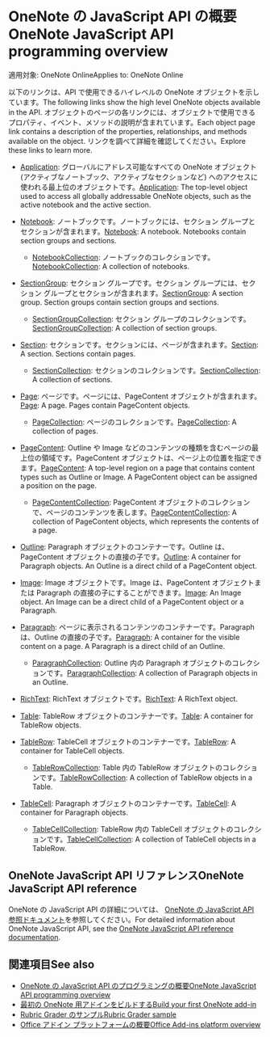 # <a name="onenote-javascript-api-overview"></a><span data-ttu-id="4f630-101">OneNote の JavaScript API の概要</span><span class="sxs-lookup"><span data-stu-id="4f630-101">OneNote JavaScript API programming overview</span></span>

<span data-ttu-id="4f630-102">適用対象: OneNote Online</span><span class="sxs-lookup"><span data-stu-id="4f630-102">Applies to: OneNote Online</span></span>

<span data-ttu-id="4f630-103">以下のリンクは、API で使用できるハイレベルの OneNote オブジェクトを示しています。</span><span class="sxs-lookup"><span data-stu-id="4f630-103">The following links show the high level OneNote objects available in the API.</span></span> <span data-ttu-id="4f630-104">オブジェクトのページの各リンクには、オブジェクトで使用できるプロパティ、イベント、メソッドの説明が含まれています。</span><span class="sxs-lookup"><span data-stu-id="4f630-104">Each object page link contains a description of the properties, relationships, and methods available on the object.</span></span> <span data-ttu-id="4f630-105">リンクを調べて詳細を確認してください。</span><span class="sxs-lookup"><span data-stu-id="4f630-105">Explore these links to learn more.</span></span> 
    
- <span data-ttu-id="4f630-106">[Application](/javascript/api/onenote/onenote.application): グローバルにアドレス可能なすべての OneNote オブジェクト (アクティブなノートブック、アクティブなセクションなど) へのアクセスに使われる最上位のオブジェクトです。</span><span class="sxs-lookup"><span data-stu-id="4f630-106">[Application](/javascript/api/onenote/onenote.application): The top-level object used to access all globally addressable OneNote objects, such as the active notebook and the active section.</span></span>

- <span data-ttu-id="4f630-p102">[Notebook](/javascript/api/onenote/onenote.notebook): ノートブックです。ノートブックには、セクション グループとセクションが含まれます。</span><span class="sxs-lookup"><span data-stu-id="4f630-p102">[Notebook](/javascript/api/onenote/onenote.notebook): A notebook. Notebooks contain section groups and sections.</span></span>
    - <span data-ttu-id="4f630-109">[NotebookCollection](/javascript/api/onenote/onenote.notebookcollection): ノートブックのコレクションです。</span><span class="sxs-lookup"><span data-stu-id="4f630-109">[NotebookCollection](/javascript/api/onenote/onenote.notebookcollection): A collection of notebooks.</span></span>

- <span data-ttu-id="4f630-p103">[SectionGroup](/javascript/api/onenote/onenote.sectiongroup): セクション グループです。セクション グループには、セクション グループとセクションが含まれます。</span><span class="sxs-lookup"><span data-stu-id="4f630-p103">[SectionGroup](/javascript/api/onenote/onenote.sectiongroup): A section group. Section groups contain section groups and sections.</span></span>
    - <span data-ttu-id="4f630-112">[SectionGroupCollection](/javascript/api/onenote/onenote.sectiongroupcollection): セクション グループのコレクションです。</span><span class="sxs-lookup"><span data-stu-id="4f630-112">[SectionGroupCollection](/javascript/api/onenote/onenote.sectiongroupcollection): A collection of section groups.</span></span>

- <span data-ttu-id="4f630-p104">[Section](/javascript/api/onenote/onenote.section): セクションです。セクションには、ページが含まれます。</span><span class="sxs-lookup"><span data-stu-id="4f630-p104">[Section](/javascript/api/onenote/onenote.section): A section. Sections contain pages.</span></span>
    - <span data-ttu-id="4f630-115">[SectionCollection](/javascript/api/onenote/onenote.sectioncollection): セクションのコレクションです。</span><span class="sxs-lookup"><span data-stu-id="4f630-115">[SectionCollection](/javascript/api/onenote/onenote.sectioncollection): A collection of sections.</span></span>

- <span data-ttu-id="4f630-p105">[Page](/javascript/api/onenote/onenote.page): ページです。ページには、PageContent オブジェクトが含まれます。</span><span class="sxs-lookup"><span data-stu-id="4f630-p105">[Page](/javascript/api/onenote/onenote.page): A page. Pages contain PageContent objects.</span></span>
    - <span data-ttu-id="4f630-118">[PageCollection](/javascript/api/onenote/onenote.pagecollection): ページのコレクションです。</span><span class="sxs-lookup"><span data-stu-id="4f630-118">[PageCollection](/javascript/api/onenote/onenote.pagecollection): A collection of pages.</span></span>

- <span data-ttu-id="4f630-p106">[PageContent](/javascript/api/onenote/onenote.pagecontent): Outline や Image などのコンテンツの種類を含むページの最上位の領域です。PageContent オブジェクトは、ページ上の位置を指定できます。</span><span class="sxs-lookup"><span data-stu-id="4f630-p106">[PageContent](/javascript/api/onenote/onenote.pagecontent): A top-level region on a page that contains content types such as Outline or Image. A PageContent object can be assigned a position on the page.</span></span>
    - <span data-ttu-id="4f630-121">[PageContentCollection](/javascript/api/onenote/onenote.pagecontentcollection): PageContent オブジェクトのコレクションで、ページのコンテンツを表します。</span><span class="sxs-lookup"><span data-stu-id="4f630-121">[PageContentCollection](/javascript/api/onenote/onenote.pagecontentcollection): A collection of PageContent objects, which represents the contents of a page.</span></span>

- <span data-ttu-id="4f630-p107">[Outline](/javascript/api/onenote/onenote.outline): Paragraph オブジェクトのコンテナーです。Outline は、PageContent オブジェクトの直接の子です。</span><span class="sxs-lookup"><span data-stu-id="4f630-p107">[Outline](/javascript/api/onenote/onenote.outline): A container for Paragraph objects. An Outline is a direct child of a PageContent object.</span></span>

- <span data-ttu-id="4f630-p108">[Image](/javascript/api/onenote/onenote.image): Image オブジェクトです。Image は、PageContent オブジェクトまたは Paragraph の直接の子にすることができます。</span><span class="sxs-lookup"><span data-stu-id="4f630-p108">[Image](/javascript/api/onenote/onenote.image): An Image object. An Image can be a direct child of a PageContent object or a Paragraph.</span></span>

- <span data-ttu-id="4f630-p109">[Paragraph](/javascript/api/onenote/onenote.paragraph): ページに表示されるコンテンツのコンテナーです。Paragraph は、Outline の直接の子です。</span><span class="sxs-lookup"><span data-stu-id="4f630-p109">[Paragraph](/javascript/api/onenote/onenote.paragraph): A container for the visible content on a page. A Paragraph is a direct child of an Outline.</span></span>
    - <span data-ttu-id="4f630-128">[ParagraphCollection](/javascript/api/onenote/onenote.paragraphcollection): Outline 内の Paragraph オブジェクトのコレクションです。</span><span class="sxs-lookup"><span data-stu-id="4f630-128">[ParagraphCollection](/javascript/api/onenote/onenote.paragraphcollection): A collection of Paragraph objects in an Outline.</span></span>

- <span data-ttu-id="4f630-129">[RichText](/javascript/api/onenote/onenote.richtext): RichText オブジェクトです。</span><span class="sxs-lookup"><span data-stu-id="4f630-129">[RichText](/javascript/api/onenote/onenote.richtext): A RichText object.</span></span>

- <span data-ttu-id="4f630-130">[Table](/javascript/api/onenote/onenote.table): TableRow オブジェクトのコンテナーです。</span><span class="sxs-lookup"><span data-stu-id="4f630-130">[Table](/javascript/api/onenote/onenote.table): A container for TableRow objects.</span></span>

- <span data-ttu-id="4f630-131">[TableRow](/javascript/api/onenote/onenote.tablerow): TableCell オブジェクトのコンテナーです。</span><span class="sxs-lookup"><span data-stu-id="4f630-131">[TableRow](/javascript/api/onenote/onenote.tablerow): A container for TableCell objects.</span></span>
    - <span data-ttu-id="4f630-132">[TableRowCollection](/javascript/api/onenote/onenote.tablerowcollection): Table 内の TableRow オブジェクトのコレクションです。</span><span class="sxs-lookup"><span data-stu-id="4f630-132">[TableRowCollection](/javascript/api/onenote/onenote.tablerowcollection): A collection of TableRow objects in a Table.</span></span>
 
- <span data-ttu-id="4f630-133">[TableCell](/javascript/api/onenote/onenote.tablecell): Paragraph オブジェクトのコンテナーです。</span><span class="sxs-lookup"><span data-stu-id="4f630-133">[TableCell](/javascript/api/onenote/onenote.tablecell): A container for Paragraph objects.</span></span>
    - <span data-ttu-id="4f630-134">[TableCellCollection](/javascript/api/onenote/onenote.tablecellcollection): TableRow 内の TableCell オブジェクトのコレクションです。</span><span class="sxs-lookup"><span data-stu-id="4f630-134">[TableCellCollection](/javascript/api/onenote/onenote.tablecellcollection): A collection of TableCell objects in a TableRow.</span></span>

## <a name="onenote-javascript-api-reference"></a><span data-ttu-id="4f630-135">OneNote JavaScript API リファレンス</span><span class="sxs-lookup"><span data-stu-id="4f630-135">OneNote JavaScript API reference</span></span>

<span data-ttu-id="4f630-136">OneNote の JavaScript API の詳細については、 [OneNote の JavaScript API 参照ドキュメント](/javascript/api/onenote)を参照してください。</span><span class="sxs-lookup"><span data-stu-id="4f630-136">For detailed information about OneNote JavaScript API, see the [OneNote JavaScript API reference documentation](/javascript/api/onenote).</span></span>

## <a name="see-also"></a><span data-ttu-id="4f630-137">関連項目</span><span class="sxs-lookup"><span data-stu-id="4f630-137">See also</span></span>

- [<span data-ttu-id="4f630-138">OneNote の JavaScript API のプログラミングの概要</span><span class="sxs-lookup"><span data-stu-id="4f630-138">OneNote JavaScript API programming overview</span></span>](https://docs.microsoft.com/office/dev/add-ins/onenote/onenote-add-ins-programming-overview)
- [<span data-ttu-id="4f630-139">最初の OneNote 用アドインをビルドする</span><span class="sxs-lookup"><span data-stu-id="4f630-139">Build your first OneNote add-in</span></span>](https://docs.microsoft.com/office/dev/add-ins/onenote/onenote-add-ins-getting-started)
- [<span data-ttu-id="4f630-140">Rubric Grader のサンプル</span><span class="sxs-lookup"><span data-stu-id="4f630-140">Rubric Grader sample</span></span>](https://github.com/OfficeDev/OneNote-Add-in-Rubric-Grader)
- [<span data-ttu-id="4f630-141">Office アドイン プラットフォームの概要</span><span class="sxs-lookup"><span data-stu-id="4f630-141">Office Add-ins platform overview</span></span>](https://docs.microsoft.com/office/dev/add-ins/overview/office-add-ins)
